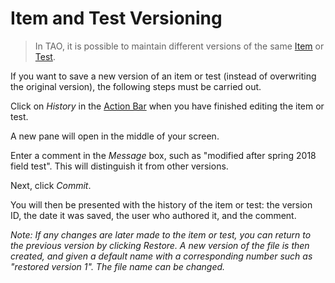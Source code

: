 <!--
created_at: 2018-10-26
authors:         
    - "Catherine Pease"
--> 


# Item and Test Versioning

> In TAO, it is possible to maintain different versions of the same [Item](../appendix/glossary.md#item) or [Test](../appendix/glossary.md#test).

If you want to save a new version of an item or test (instead of overwriting the original version), the following steps must be carried out.


Click on *History* in the [Action Bar](../appendix/glossary.md#action-bar) when you have finished editing the item or test.

A new pane will open in the middle of your screen. 

Enter a comment in the *Message* box, such as "modified after spring 2018 field test". This will distinguish it from other versions. 

Next, click *Commit*.

You will then be presented with the history of the item or test: the version ID, the date it was saved, the user who authored it, and the comment.

*Note: If any changes are later made to the item or test, you can return to the previous version by clicking *Restore*. A new version of the file is then created, and given a default name with a corresponding number such as "restored version 1". The file name can be changed.*